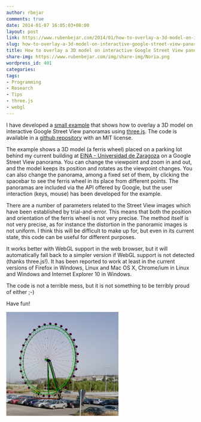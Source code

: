 ```yaml
---
author: rbejar
comments: true
date: 2014-01-07 16:05:03+00:00
layout: post
link: https://www.rubenbejar.com/2014/01/how-to-overlay-a-3d-model-on-interactive-google-street-view-panoramas/
slug: how-to-overlay-a-3d-model-on-interactive-google-street-view-panoramas
title: How to overlay a 3D model on interactive Google Street View panoramas
share-img: https://www.rubenbejar.com/img/share-img/Noria.png
wordpress_id: 401
categories:
tags:
- Programming
- Research
- Tips
- three.js
- webgl
---
```


I have developed a [small example](https://www.rubenbejar.com/streetviewdemo/StreetView3DOverlay.html) that shows how to overlay a 3D model on interactive Google Street View panoramas using [three.js](http://threejs.org/). The code is available in a [github repository](https://github.com/rbejar/StreetView3DOverlay) with an MIT license.

The example shows a 3D model (a ferris wheel) placed on a parking lot behind my current building at [EINA - Universidad de Zaragoza](http://eina.unizar.es) on a Google Street View panorama. You can change the viewpoint and zoom in and out, and the model keeps its position and rotates as the viewpoint changes. You can also change the panorama, among a fixed set of them, by clicking the spacebar to see the ferris wheel in its place from different points. The panoramas are included via the API offered by Google, but the user interaction (keys, mouse) has been developed for the example.

There are a number of parameters related to the Street View images which have been established by trial-and-error. This means that both the position and orientation of the ferris wheel is not very precise. The method itself is not very precise, as for instance the distortion in the panoramic images is not uniform. I think this will be difficult to make up for, but even in its current state, this code can be useful for different purposes.

It works better with WebGL support in the web browser, but it will automatically fall back to a simpler version if WebGL support is not detected (thanks three.js!). It has been reported to work at least in the current versions of Firefox in Windows, Linux and Mac OS X, Chrome/ium in Linux and Windows and Internet Explorer 10 in Windows.

The code is not a terrible mess, but it is not something to be terribly proud of either ;-)

Have fun!

![Ferris Wheel](/img/thumbs/Noria.png)
